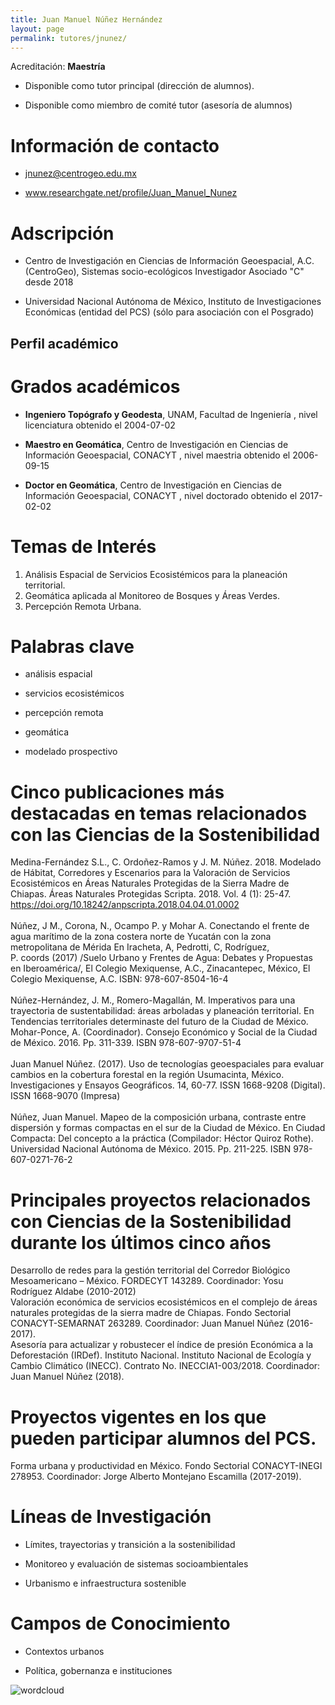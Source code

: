 ```yaml
---
title: Juan Manuel Núñez Hernández
layout: page
permalink: tutores/jnunez/
---
```


Acreditación: **Maestría**


 - Disponible como tutor principal (dirección de alumnos).


 - Disponible como miembro de comité tutor (asesoría de alumnos)





# Información de contacto

 - <jnunez@centrogeo.edu.mx>


 - <a href="http://www.researchgate.net/profile/Juan_Manuel_Nunez" rel="nofollow">www.researchgate.net/profile/Juan_Manuel_Nunez</a>




# Adscripción


 - Centro de Investigación en Ciencias de Información Geoespacial, A.C. (CentroGeo), Sistemas socio-ecológicos     Investigador Asociado &quot;C&quot; desde 2018
 

 - Universidad Nacional Autónoma de México, Instituto de Investigaciones Económicas (entidad del PCS) (sólo para asociación con el Posgrado)  





## Perfil académico


# Grados académicos


 - **Ingeniero Topógrafo y Geodesta**, UNAM, Facultad de Ingeniería , nivel licenciatura obtenido el 2004-07-02

 - **Maestro en Geomática**, Centro de Investigación en Ciencias de Información Geoespacial, CONACYT , nivel maestria obtenido el 2006-09-15

 - **Doctor en Geomática**, Centro de Investigación en Ciencias de Información Geoespacial, CONACYT , nivel doctorado obtenido el 2017-02-02




# Temas de Interés

1. Análisis Espacial de Servicios Ecosistémicos para la planeación territorial.
2. Geomática aplicada al Monitoreo de Bosques y Áreas Verdes.
3. Percepción Remota Urbana.



# Palabras clave


 - análisis espacial

 - servicios ecosistémicos

 - percepción remota

 - geomática

 - modelado prospectivo




# Cinco publicaciones más destacadas en temas relacionados con las Ciencias de la Sostenibilidad

Medina-Fernández S.L., C. Ordoñez-Ramos y J. M. Núñez. 2018. Modelado de Hábitat, Corredores y Escenarios para la Valoración de Servicios Ecosistémicos en Áreas Naturales Protegidas de la Sierra Madre de Chiapas. Áreas Naturales Protegidas Scripta. 2018. Vol. 4 (1): 25-47. https://doi.org/10.18242/anpscripta.2018.04.04.01.0002<br /><br />Núñez, J M., Corona, N., Ocampo P. y Mohar A. Conectando el frente de agua marítimo de la zona costera norte de Yucatán con la zona metropolitana de Mérida En Iracheta, A, Pedrotti, C, Rodríguez,<br />P. coords (2017) /Suelo Urbano y Frentes de Agua: Debates y Propuestas en Iberoamérica/, El Colegio Mexiquense, A.C., Zinacantepec, México, El Colegio Mexiquense, A.C. ISBN: 978-607-8504-16-4<br /><br />Núñez-Hernández, J. M., Romero-Magallán, M. Imperativos para una trayectoria de sustentabilidad: áreas arboladas y planeación territorial. En Tendencias territoriales determinaste del futuro de la Ciudad de México. Mohar-Ponce, A. (Coordinador). Consejo Económico y Social de la Ciudad de México. 2016. Pp. 311-339. ISBN 978-607-9707-51-4<br /><br />Juan Manuel Núñez. (2017). Uso de tecnologías geoespaciales para evaluar cambios en la cobertura forestal en la región Usumacinta, México. Investigaciones y Ensayos Geográficos. 14, 60-77. ISSN 1668-9208 (Digital). ISSN 1668-9070 (Impresa)<br /><br />Núñez, Juan Manuel. Mapeo de la composición urbana, contraste entre dispersión y formas compactas en el sur de la Ciudad de México. En Ciudad Compacta: Del concepto a la práctica (Compilador: Héctor Quiroz Rothe). Universidad Nacional Autónoma de México. 2015. Pp. 211-225. ISBN 978-607-0271-76-2




# Principales proyectos relacionados con Ciencias de la Sostenibilidad durante los últimos cinco años

Desarrollo de redes para la gestión territorial del Corredor Biológico Mesoamericano – México. FORDECYT 143289. Coordinador: Yosu Rodríguez Aldabe (2010-2012)<br />Valoración económica de servicios ecosistémicos en el complejo de áreas naturales protegidas de la sierra madre de Chiapas. Fondo Sectorial CONACYT-SEMARNAT 263289. Coordinador: Juan Manuel Núñez (2016-2017).<br />Asesoría para actualizar y robustecer el índice de presión Económica a la Deforestación (IRDef). Instituto Nacional. Instituto Nacional de Ecología y Cambio Climático (INECC). Contrato No. INECCIA1-003/2018. Coordinador: Juan Manuel Núñez (2018).




# Proyectos vigentes en los que pueden participar alumnos del PCS.

Forma urbana y productividad en México. Fondo Sectorial CONACYT-INEGI 278953. Coordinador: Jorge Alberto Montejano Escamilla (2017-2019).




# Líneas de Investigación


 - Límites, trayectorias y transición a la sostenibilidad

 - Monitoreo y evaluación de sistemas socioambientales

 - Urbanismo e infraestructura sostenible





# Campos de Conocimiento

 - Contextos urbanos

 - Política, gobernanza e instituciones



![wordcloud](https://sostenibilidad.posgrado.unam.mx/media/perfil-academico/185/wordcloud.png)
